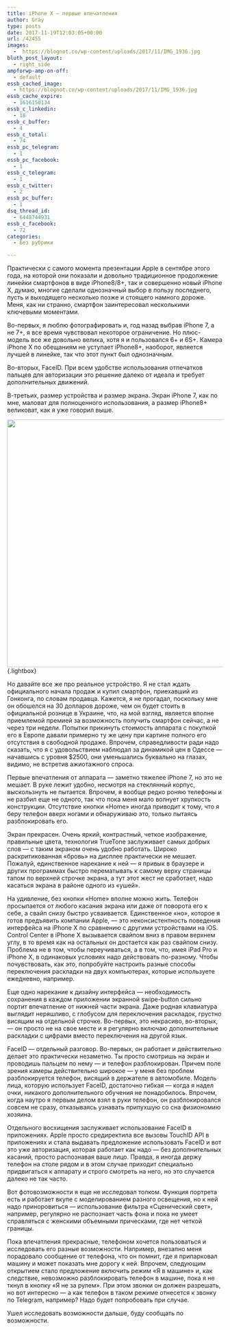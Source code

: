 ```yaml
---
title: iPhone X — первые впечатления
author: Gray
type: posts
date: 2017-11-19T12:03:05+00:00
url: /42455
images:
  -  https://blognot.co/wp-content/uploads/2017/11/IMG_1936.jpg
bluth_post_layout:
  - right_side
ampforwp-amp-on-off:
  - default
essb_cached_image:
  - https://blognot.co/wp-content/uploads/2017/11/IMG_1936.jpg
essb_cache_expire:
  - 1616150134
essb_c_linkedin:
  - 18
essb_c_buffer:
  - 4
essb_c_total:
  - 74
essb_pc_telegram:
  - 1
essb_pc_facebook:
  - 1
essb_c_telegram:
  - 1
essb_c_twitter:
  - 2
essb_pc_buffer:
  - 1
dsq_thread_id:
  - 6448744931
essb_c_facebook:
  - 72
categories:
  - Без рубрики

---
```








Практически с самого момента презентации Apple в сентябре этого года, на которой они показали и довольно традиционное продолжение линейки смартфонов в виде iPhone8/8+, так и совершенно новый iPhone X, думаю, многие сделали однозначный выбор в пользу последнего, пусть и выходящего несколько позже и стоящего намного дороже. Меня, как ни странно, смартфон заинтересовал несколькими ключевыми моментами.

Во-первых, я люблю фотографировать и, год назад выбрав iPhone 7, а не 7+, я все время чувствовал некоторое ограничение. Но плюс-модель все же довольно велика, хотя я и пользовался 6+ и 6S+. Камера iPhone X по обещаниям не уступает iPhone8+, наоборот, является лучшей в линейке, так что этот пункт был однозначным.

Во-вторых, FaceID. При всем удобстве использования отпечатков пальцев для авторизации это решение далеко от идеала и требует дополнительных движений.

В-третьих, размер устройства и размер экрана. Экран iPhone 7, как по мне, маловат для полноценного использования, а размер iPhone8+ великоват, как я уже говорил выше.

[<img data-attachment-id="42463" data-permalink="https://blognot.co/42455/img_1936" data-orig-file="https://i2.wp.com/blognot.co/wp-content/uploads/2017/11/IMG_1936.jpg?fit=1280%2C1000&ssl=1" data-orig-size="1280,1000" data-comments-opened="1" data-image-meta="{&quot;aperture&quot;:&quot;3.5&quot;,&quot;credit&quot;:&quot;&quot;,&quot;camera&quot;:&quot;Canon EOS M&quot;,&quot;caption&quot;:&quot;&quot;,&quot;created_timestamp&quot;:&quot;1511095558&quot;,&quot;copyright&quot;:&quot;&quot;,&quot;focal_length&quot;:&quot;19&quot;,&quot;iso&quot;:&quot;400&quot;,&quot;shutter_speed&quot;:&quot;0.033333333333333&quot;,&quot;title&quot;:&quot;&quot;,&quot;orientation&quot;:&quot;1&quot;}" data-image-title="IMG_1936" data-image-description="" data-medium-file="https://i2.wp.com/blognot.co/wp-content/uploads/2017/11/IMG_1936.jpg?fit=300%2C234&ssl=1" data-large-file="https://i2.wp.com/blognot.co/wp-content/uploads/2017/11/IMG_1936.jpg?fit=740%2C578&ssl=1" class="aligncenter size-large wp-image-42463" src="https://i2.wp.com/blognot.co/wp-content/uploads/2017/11/IMG_1936.jpg?resize=740%2C578&#038;ssl=1" alt="" width="740" height="578" data-wp-pid="42463" srcset="https://i2.wp.com/blognot.co/wp-content/uploads/2017/11/IMG_1936.jpg?resize=1024%2C800&ssl=1 1024w, https://i2.wp.com/blognot.co/wp-content/uploads/2017/11/IMG_1936.jpg?resize=300%2C234&ssl=1 300w, https://i2.wp.com/blognot.co/wp-content/uploads/2017/11/IMG_1936.jpg?resize=768%2C600&ssl=1 768w, https://i2.wp.com/blognot.co/wp-content/uploads/2017/11/IMG_1936.jpg?resize=640%2C500&ssl=1 640w, https://i2.wp.com/blognot.co/wp-content/uploads/2017/11/IMG_1936.jpg?resize=800%2C625&ssl=1 800w, https://i2.wp.com/blognot.co/wp-content/uploads/2017/11/IMG_1936.jpg?w=1280&ssl=1 1280w" sizes="(max-width: 740px) 100vw, 740px" data-recalc-dims="1" />][1]{.lightbox}

Но давайте все же про реальное устройство. Я не стал ждать официального начала продаж и купил смартфон, приехавший из Гонконга, по словам продавца. Кажется, я не прогадал, поскольку мне он обошелся на 30 долларов дороже, чем он будет стоить в официальной рознице в Украине, что, на мой взгляд, является вполне приемлемой премией за возможность получить смартфон сейчас, а не через три недели. Попытки прикинуть стоимость аппарата с покупкой его в Европе давали примерно ту же цену при картине полного его отсутствия в свободной продаже. Впрочем, справедливости ради надо сказать, что я с удовольствием наблюдал за динамикой цен в Одессе — начавшись с уровня $2500, они уменьшались буквально на глазах, видимо, не встретив ажиотажного спроса.

Первые впечатления от аппарата — заметно тяжелее iPhone 7, но это не мешает. В руке лежит удобно, несмотря на стеклянный корпус, выскользнуть не пытается. Впрочем, я вообще редко роняю телефоны и не разбил еще не одного, так что пока меня мало волнует хрупкость конструкции. Отсутствие кнопки &#171;Home&#187; иногда приводит к тому, что я беру телефон вверх ногами и обнаруживаю это, только пытаясь разблокировать его.

Экран прекрасен. Очень яркий, контрастный, четкое изображение, правильные цвета, технология TrueTone заслуживает самых добрых слов — с таким экраном очень удобно работать. Широко раскритикованная &#171;бровь&#187; на дисплее практически не мешает. Пожалуй, единственное нарекание к ней — я привык в браузере и других программах быстро перематывать к самому верху страницы тапом по верхней строчке экрана, а тут этот жест не сработает, надо касаться экрана в районе одного из &#171;ушей&#187;.

На удивление, без кнопки &#171;Home&#187; вполне можно жить. Телефон просыпается от любого касания экрана или даже от поворота его к себе, а свайп снизу быстро усваивается. Единственное &#171;но&#187;, которое я готов предъявить компании Apple, — это неконсистентность поведения интерфейса на iPhone X по сравнению с другими устройствами на iOS. Control Center в iPhone X вызывается свайпом вниз в правом верхнем углу, в то время как на остальных он достается как раз свайпом снизу. Проблема не в том, чтобы переучиваться, а в том, что, имея iPad Pro и iPhone X, в одинаковых условиях надо действовать по-разному. Чтобы почувствовать, как это, попробуйте настроить разные способы переключения раскладки на двух компьютерах, которые используете ежедневно, например.

Еще одно нарекание к дизайну интерфейса — необходимость сохранения в каждом приложении экранной swipe-button сильно портит впечатление от нижней части экрана. Даже родная клавиатура выглядит неряшливо, с глобусом для переключения раскладок, грустно висящим на отдельной строчке. Во-первых, это некрасиво, во-вторых, — он просто не на свое месте и я регулярно включаю дополнительные раскладки с цифрами вместо переключения на другой язык.

FaceID — отдельный разговор. Во-первых, он работает и действительно делает это практически незаметно. Ты просто смотришь на экран и проводишь пальцем по нему — и телефон разблокирован. Причем поле зрения камеры действительно широкое — у меня без проблем разблокируется телефон, висящий в держателе в автомобиле. Модель лица, которую использует FaceID, достаточно гибкая — когда я надел очки, никакого дополнительного обучения не понадобилось. Впрочем, когда наутро я первым делом взял в руки телефон, он разблокировался совсем не сразу, отказываясь узнавать припухшую со сна физиономию хозяина.

Отдельного восхищения заслуживает использование FaceID в приложениях. Apple просто средиректила все вызовы TouchID API в приложениях и стала выдавать предложение использовать FaceID и вот это уже авторизация, которая работает как надо — без дополнительных касаний, просто распознавая ваше лицо. Правда, я иногда держу телефон на столе рядом и в этом случае приходит специально придвигаться к аппарату и строго смотреть на него, но это случается далеко не так часто.

Вот фотовозможности я еще не исследовал толком. Функция портрета есть и работает вкупе с моделированием разного освещения, но к ней надо приноровиться — использование фильтра &#171;Сценический свет&#187;, например, регулярно не распознает часть фона и пока не умеет справляться с женскими объемными прическами, где нет четкой границы.

Пока впечатления прекрасные, телефоном хочется пользоваться и исследовать его разные возможности. Например, внезапно меня порадовало сообщение от телефона, что он помнит, где я припарковал машину и может показать мне дорогу к ней. Впрочем, следующим открытием стало предложение включить режим &#171;Я в машине&#187; и, как следствие, невозможно разблокировать телефон в машине, пока я не ткнул в кнопку &#171;Я не за рулем&#187;. При этом звонки он должен разрешать, но вот интересно — а как телефон в таком режиме отнесется к звонку по Telegram, например? Надо будет попробовать при случае.

Ушел исследовать возможности дальше, буду сообщать по возможности.

 [1]: https://i2.wp.com/blognot.co/wp-content/uploads/2017/11/IMG_1936.jpg?ssl=1